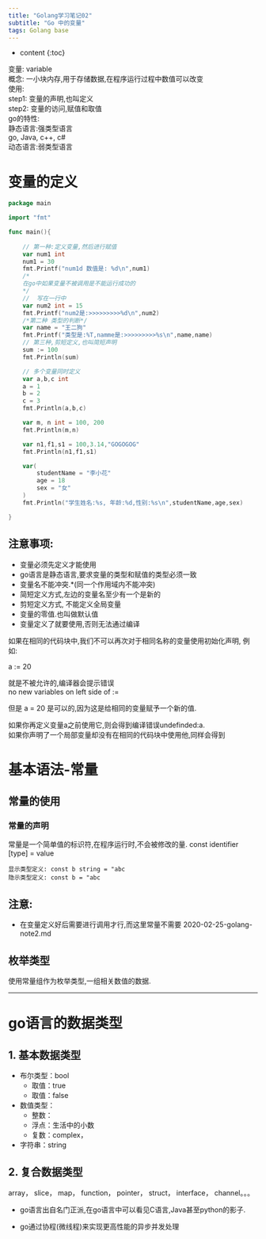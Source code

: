 ```yaml
---
title: "Golang学习笔记02"
subtitle: "Go 中的变量"
tags: Golang base
---
```






* content
{:toc}



变量: variable   
概念: 一小块内存,用于存储数据,在程序运行过程中数值可以改变  
使用:  
    step1: 变量的声明,也叫定义  
    step2: 变量的访问,赋值和取值  
go的特性:  
    静态语言:强类型语言  
    go, Java, c++, c#  
    动态语言:弱类型语言

# 变量的定义
```go
package main

import "fmt"

func main(){
	
	// 第一种:定义变量,然后进行赋值
	var num1 int
	num1 = 30
	fmt.Printf("num1d 数值是: %d\n",num1)
	/*
	在go中如果变量不被调用是不能运行成功的
	*/
	//  写在一行中
	var num2 int = 15
	fmt.Printf("num2是:>>>>>>>>>%d\n",num2)
	/*第二种 类型的判断*/
	var name = "王二狗"
	fmt.Printf("类型是:%T,namme是:>>>>>>>>>%s\n",name,name)
	// 第三种,剪短定义,也叫简短声明
	sum := 100
	fmt.Println(sum)

	// 多个变量同时定义
	var a,b,c int
	a = 1
	b = 2
	c = 3
	fmt.Println(a,b,c)

	var m, n int = 100, 200
	fmt.Println(m,n)

	var n1,f1,s1 = 100,3.14,"GOGOGOG"
	fmt.Println(n1,f1,s1)

	var(
		studentName = "李小花"
		age = 18
		sex = "女"
	)
	fmt.Println("学生姓名:%s, 年龄:%d,性别:%s\n",studentName,age,sex)

}

```

## 注意事项:
- 变量必须先定义才能使用
- go语言是静态语言,要求变量的类型和赋值的类型必须一致
- 变量名不能冲突.*(同一个作用域内不能冲突)
- 简短定义方式,左边的变量名至少有一个是新的
- 剪短定义方式, 不能定义全局变量
- 变量的零值.也叫做默认值
- 变量定义了就要使用,否则无法通过编译

如果在相同的代码块中,我们不可以再次对于相同名称的变量使用初始化声明,
例如:

a := 20 

就是不被允许的,编译器会提示错误  
no new variables on left side of :=

但是 a = 20 是可以的,因为这是给相同的变量赋予一个新的值.

如果你再定义变量a之前使用它,则会得到编译错误undefinded:a.  
如果你声明了一个局部变量却没有在相同的代码块中使用他,同样会得到

# 基本语法-常量
## 常量的使用
### 常量的声明
常量是一个简单值的标识符,在程序运行时,不会被修改的量.
const identifier [type] = value
```
显示类型定义: const b string = "abc
隐示类型定义: const b = "abc
```
## 注意: 
- 在变量定义好后需要进行调用才行,而这里常量不需要
2020-02-25-golang-note2.md
## 枚举类型
使用常量组作为枚举类型,一组相关数值的数据.
****

# go语言的数据类型
## 1. 基本数据类型
- 布尔类型：bool
    - 取值：true
    - 取值：false
- 数值类型：
    - 整数：
    - 浮点：生活中的小数
    - 复数：complex，
- 字符串：string
## 2. 复合数据类型
array， slice， map， function， pointer， struct， interface， channel。。。





- go语言出自名门正派,在go语言中可以看见C语言,Java甚至python的影子.

- go通过协程(微线程)来实现更高性能的异步并发处理




























